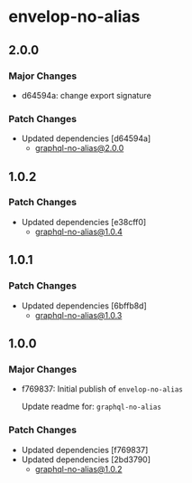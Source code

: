 # envelop-no-alias

## 2.0.0

### Major Changes

- d64594a: change export signature

### Patch Changes

- Updated dependencies [d64594a]
  - graphql-no-alias@2.0.0

## 1.0.2

### Patch Changes

- Updated dependencies [e38cff0]
  - graphql-no-alias@1.0.4

## 1.0.1

### Patch Changes

- Updated dependencies [6bffb8d]
  - graphql-no-alias@1.0.3

## 1.0.0

### Major Changes

- f769837: Initial publish of `envelop-no-alias`

  Update readme for: `graphql-no-alias`

### Patch Changes

- Updated dependencies [f769837]
- Updated dependencies [2bd3790]
  - graphql-no-alias@1.0.2
